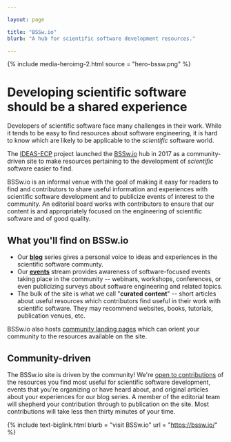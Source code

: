 ```yaml
---

layout: page

title: "BSSw.io"
blurb: "A hub for scientific software development resources."

---
```


{% 	include media-heroimg-2.html 
	  source = "hero-bssw.png"
%}

# Developing scientific software should be a shared experience

Developers of scientific software face many challenges in their work.  While it tends to be easy to find resources about software engineering, it is hard to know which are likely to be applicable to the *scientific* software world.

The [IDEAS-ECP](/activities/ideas-ecp) project launched the [BSSw.io](https://bssw.io/) hub in 2017 as a community-driven site to make resources pertaining to the development of *scientific* software easier to find.

BSSw.io is an informal venue with the goal of making it easy for readers to find and contributors to share useful information and experiences with scientific software development and to publicize events of interest to the community.  An editorial board works with contributors to ensure that our content is and appropriately focused on the engineering of scientific software and of good quality.

## What you'll find on BSSw.io

* Our **[blog](https://bssw.io/blog_posts)** series gives a personal voice to ideas and experiences in the scientific software communty.
* Our **[events](https://bssw.io/events)** stream provides awareness of software-focused events taking place in the community -- webinars, workshops, conferences, or even publicizing surveys about software engineering and related topics.
* The bulk of the site is what we call "**curated content**" -- short articles about useful resources which contributors find useful in their work with scientific software.  They may recommend websites, books, tutorials, publication venues, etc.

BSSw.io also hosts [community landing pages](https://bssw.io/pages/communities-overview) which can orient your community to the resources available on the site.

## Community-driven

The BSSw.io site is driven by the community!  We're [open to contributions](https://bssw.io/pages/what-to-contribute-content-for-better-scientific-software) of the resources you find most useful for scientific software development, events that you're organizing or have heard about, and original articles about your experiences for our blog series. A member of the editorial team will shepherd your contribution through to publication on the site.  Most contributions will take less then thirty minutes of your time.

{% 	include text-biglink.html
		blurb = "visit BSSw.io"
		url = "https://bssw.io/"
%}
